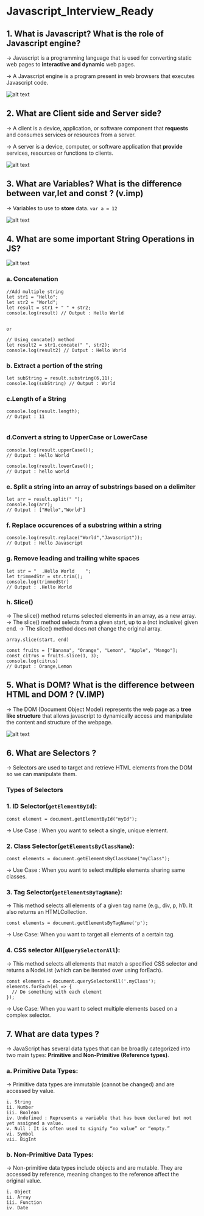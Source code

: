 # Javascript_Interview_Ready

## 1. What is Javascript? What is the role of Javascript engine?
-> Javascript is a programming language that is used for converting static web pages to __interactive and dynamic__ web pages.

-> A Javascript engine is a program present in web browsers that executes Javascript code.

![alt text](assets/images/js_engine.png)


## 2. What are Client side and Server side? 
-> A client is a device, application, or software component that __requests__ and consumes services or resources from a server.

-> A server is a device, computer, or software application that __provide__  services, resources or functions to clients.  

![alt text](assets/images/client_server.png)

## 3. What are Variables? What is the difference between var,let and const ? (v.imp)
-> Variables to use to __store__ data.
`` var a = 12 ``

![alt text](assets/images/var_let_const.png)

## 4. What are some important String Operations in JS?

![alt text](assets/images/string_operations.png)

### a. Concatenation

```
//Add multiple string 
let str1 = "Hello";
let str2 = "World";
let result = str1 + " " + str2;
console.log(result) // Output : Hello World


or 

// Using concate() method
let result2 = str1.concate(" ", str2);
console.log(result2) // Output : Hello World
```

### b. Extract a portion of the string

```
let subString = result.substring(6,11);
console.log(subString) // Output : World

```

### c.Length of a String
```
console.log(result.length);
// Output : 11
 
```

### d.Convert a string to UpperCase or LowerCase

```
console.log(result.upperCase());
// Output : Hello World

console.log(result.lowerCase());
// Output : hello world

```

### e. Split a string into an array of substrings based on a delimiter

```
let arr = result.split(" ");
console.log(arr);
// Output : ["Hello","World"]

```

### f. Replace occurences of a substring within a string
```
console.log(result.replace("World","Javascript"));
// Output : Hello Javascript
```

### g. Remove leading and trailing white spaces
```
let str = "  .Hello World    ";
let trimmedStr = str.trim();
console.log(trimmedStr)
// Output : .Hello World
```
### h. Slice()

-> The slice() method returns selected elements in an array, as a new array.
-> The slice() method selects from a given start, up to a (not inclusive) given end.
-> The slice() method does not change the original array.

`` array.slice(start, end) ``

```
const fruits = ["Banana", "Orange", "Lemon", "Apple", "Mango"];
const citrus = fruits.slice(1, 3);
console.log(citrus)
// Output : Orange,Lemon

```

## 5. What is DOM? What is the difference between HTML and DOM ? (V.IMP)

-> The DOM (Document Object Model) represents the web page as a __tree like structure__ that allows javascript to dynamically access and manipulate the content and structure of the webpage.

![alt text](assets/images/DOM.png)

## 6. What are Selectors ?

-> Selectors are used to target and retrieve HTML elements from the DOM so we can manipulate them.

### Types of Selectors

### 1. ID Selector(`getElementById`):
```
const element = document.getElementById("myId");
```
-> Use Case : When you want to select a single, unique element.

### 2. Class Selector(`getElementsByClassName`):
```
const elements = document.getElementsByClassName("myClass");
```
-> Use Case : When you want to select multiple elements sharing same classes.

### 3. Tag Selector(`getElementsByTagName`):
-> This method selects all elements of a given tag name (e.g., div, p, h1). It also returns an HTMLCollection.

```
const elements = document.getElementsByTagName('p');
```

-> Use Case: When you want to target all elements of a certain tag.

### 4. CSS selector All(`querySelectorAll`):
-> This method selects all elements that match a specified CSS selector and returns a NodeList (which can be iterated over using forEach).

```
const elements = document.querySelectorAll('.myClass');
elements.forEach(el => {
  // Do something with each element
});
```

-> Use Case: When you want to select multiple elements based on a complex selector.

## 7. What are data types ?
-> JavaScript has several data types that can be broadly categorized into two main types: __Primitive__ and __Non-Primitive (Reference types)__.

### a. Primitive Data Types:
-> Primitive data types are immutable (cannot be changed) and are accessed by value.
```
i. String
ii. Number
iii. Boolean
iv. Undefined : Represents a variable that has been declared but not yet assigned a value.
v. Null : It is often used to signify “no value” or “empty.”
vi. Symbol 
vii. BigInt
```

### b. Non-Primitive Data Types:
-> Non-primitive data types include objects and are mutable. They are accessed by reference, meaning changes to the reference affect the original value.
```
i. Object
ii. Array
iii. Function
iv. Date

```